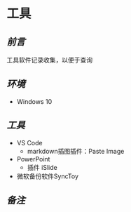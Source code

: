 # 工具

## *前言*

工具软件记录收集，以便于查询

## *环境*

- Windows 10

## *工具*

- VS Code
  - markdown插图插件：Paste Image
- PowerPoint
  - 插件 iSlide
- 微软备份软件SyncToy

## *备注*
